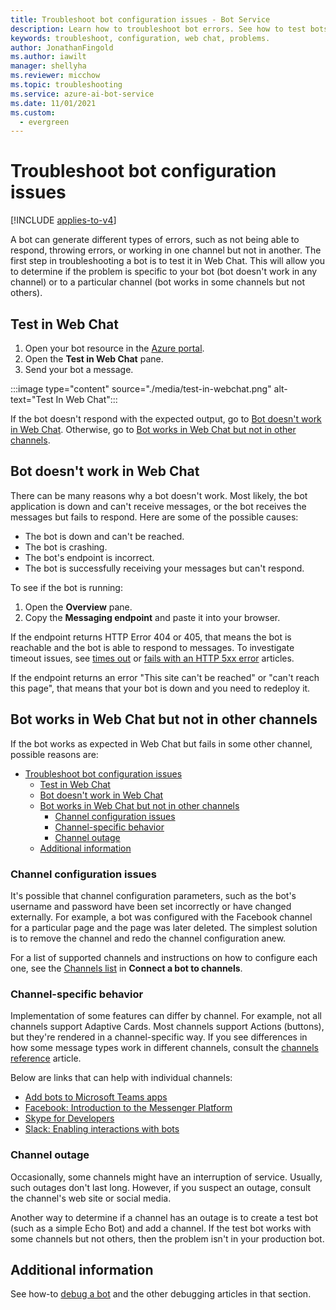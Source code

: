 ```yaml
---
title: Troubleshoot bot configuration issues - Bot Service
description: Learn how to troubleshoot bot errors. See how to test bots in Web Chat, check responsiveness, investigate timeout issues, and resolve problems with channels.
keywords: troubleshoot, configuration, web chat, problems.
author: JonathanFingold
ms.author: iawilt
manager: shellyha
ms.reviewer: micchow
ms.topic: troubleshooting
ms.service: azure-ai-bot-service
ms.date: 11/01/2021
ms.custom:
  - evergreen
---
```


# Troubleshoot bot configuration issues

[!INCLUDE [applies-to-v4](includes/applies-to-v4-current.md)]

<!-- Attention writers!
     When you create a new FAQ, add the related link to the proper section in the bot-service-troubleshoot-index.md. -->

A bot can generate different types of errors, such as not being able to respond, throwing errors, or working in one channel but not in another. The first step in troubleshooting a bot is to test it in Web Chat. This will allow you to determine if the problem is specific to your bot (bot doesn't work in any channel) or to a particular channel (bot works in some channels but not others).

## Test in Web Chat

1. Open your bot resource in the [Azure portal](https://portal.azure.com/).
1. Open the **Test in Web Chat** pane.
1. Send your bot a message.

:::image type="content" source="./media/test-in-webchat.png" alt-text="Test In Web Chat":::

If the bot doesn't respond with the expected output, go to [Bot doesn't work in Web Chat](#bot-doesnt-work-in-web-chat). Otherwise, go to [Bot works in Web Chat but not in other channels](#bot-works-in-web-chat-but-not-in-other-channels).

## Bot doesn't work in Web Chat

There can be many reasons why a bot doesn't work. Most likely, the bot application is down and can't receive messages, or the bot receives the messages but fails to respond. Here are some of the possible causes:

- The bot is down and can't be reached.
- The bot is crashing.
- The bot's endpoint is incorrect.
- The bot is successfully receiving your messages but can't respond.

To see if the bot is running:

1. Open the **Overview** pane.
1. Copy the **Messaging endpoint** and paste it into your browser.

If the endpoint returns HTTP Error 404 or 405, that means the bot is reachable and the bot is able to respond to messages. To investigate timeout issues, see [times out](https://github.com/daveta/analytics/blob/master/troubleshooting_timeout.md) or [fails with an HTTP 5xx error](bot-service-troubleshoot-500-errors.md) articles.

If the endpoint returns an error "This site can't be reached" or "can't reach this page", that means that your bot is down and you need to redeploy it.

## Bot works in Web Chat but not in other channels

If the bot works as expected in Web Chat but fails in some other channel, possible reasons are:

- [Troubleshoot bot configuration issues](#troubleshoot-bot-configuration-issues)
  - [Test in Web Chat](#test-in-web-chat)
  - [Bot doesn't work in Web Chat](#bot-doesnt-work-in-web-chat)
  - [Bot works in Web Chat but not in other channels](#bot-works-in-web-chat-but-not-in-other-channels)
    - [Channel configuration issues](#channel-configuration-issues)
    - [Channel-specific behavior](#channel-specific-behavior)
    - [Channel outage](#channel-outage)
  - [Additional information](#additional-information)

### Channel configuration issues

It's possible that channel configuration parameters, such as the bot's username and password have been set incorrectly or have changed externally. For example, a bot was configured with the Facebook channel for a particular page and the page was later deleted. The simplest solution is to remove the channel and redo the channel configuration anew.

For a list of supported channels and instructions on how to configure each one, see the [Channels list](bot-service-manage-channels.md#channels-list) in **Connect a bot to channels**.

### Channel-specific behavior

Implementation of some features can differ by channel. For example, not all channels support Adaptive Cards. Most channels support Actions (buttons), but they're rendered in a channel-specific way. If you see differences in how some message types work in different channels, consult the [channels reference](bot-service-channels-reference.md) article.

Below are links that can help with individual channels:

- [Add bots to Microsoft Teams apps](/microsoftteams/platform/concepts/bots/bots-overview)
- [Facebook: Introduction to the Messenger Platform](https://developers.facebook.com/docs/messenger-platform/introduction)
- [Skype for Developers](https://dev.skype.com/bots)
- [Slack: Enabling interactions with bots](https://api.slack.com/bot-users)

### Channel outage

Occasionally, some channels might have an interruption of service. Usually, such outages don't last long. However, if you suspect an outage, consult the channel's web site or social media.

Another way to determine if a channel has an outage is to create a test bot (such as a simple Echo Bot) and add a channel. If the test bot works with some channels but not others, then the problem isn't in your production bot.

## Additional information

See how-to [debug a bot](bot-service-debug-bot.md) and the other debugging articles in that section.
